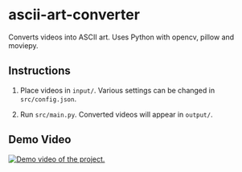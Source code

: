 # ascii-art-converter

Converts videos into ASCII art. Uses Python with opencv, pillow and moviepy.

## Instructions

1. Place videos in `input/`. Various settings can be changed in `src/config.json`.

2. Run `src/main.py`. Converted videos will appear in `output/`.

## Demo Video

[![Demo video of the project.](http://img.youtube.com/vi/56U7oWeNYMI/0.jpg)](https://www.youtube.com/watch?v=56U7oWeNYMI "Demo video of the project.")
